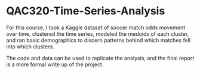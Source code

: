 # QAC320-Time-Series-Analysis
For this course, I took a Kaggle dataset of soccer match odds movement over time, clustered the 
time series, modeled the medoids of each cluster, and ran basic demographics to discern patterns 
behind which matches fell into which clusters.

The code and data can be used to replicate the analysis, and the final report is a more formal
write up of the project.
